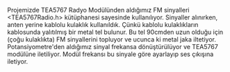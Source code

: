 Projemizde TEA5767 Radyo Modülünden aldığımız FM sinyalleri <TEA5767Radio.h> kütüphanesi sayesinde kullanılıyor.
Sinyaller alınırken, anten yerine kablolu kulaklık kullanıldık. Çünkü kablolu kulaklıkların kablosunda yalıtılmış bir metal tel bulunur. Bu tel 90cmden uzun olduğu için (çoğu kulaklıkta) FM  sinyallerini topluyor ve ucunca ki metal jaka iltetiyor.
Potansiyometre'den aldığımız sinyal frekansa dönüştürülüyor ve TEA5767 modülüne iletiliyor. Modül frekansı bu sinyale göre ayarlayıp ses çıkışına iletiyor.
